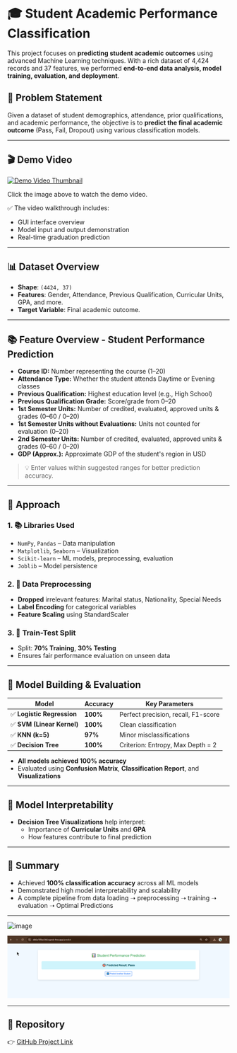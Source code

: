# 🎓 Student Academic Performance Classification

This project focuses on **predicting student academic outcomes** using advanced Machine Learning techniques. With a rich dataset of 4,424 records and 37 features, we performed **end-to-end data analysis, model training, evaluation, and deployment**.

## 🚀 Problem Statement

Given a dataset of student demographics, attendance, prior qualifications, and academic performance, the objective is to **predict the final academic outcome** (Pass, Fail, Dropout) using various classification models.

---
## 🎬 Demo Video

[![Demo Video Thumbnail](https://raw.githubusercontent.com/Chandrashekar0123/Students_Passout_Predictions/main/assets/thumbnail.png)](https://raw.githubusercontent.com/Chandrashekar0123/Students_Passout_Predictions/main/Demo%20Video-Students%20Graduation%20Predictions.mp4)

Click the image above to watch the demo video.

✅ The video walkthrough includes:
- GUI interface overview
- Model input and output demonstration
- Real-time graduation prediction

---
## 📊 Dataset Overview

- **Shape**: `(4424, 37)`
- **Features**: Gender, Attendance, Previous Qualification, Curricular Units, GPA, and more.
- **Target Variable**: Final academic outcome.


---

## 📚 Feature Overview - Student Performance Prediction

- **Course ID:** Number representing the course (1–20)  
- **Attendance Type:** Whether the student attends Daytime or Evening classes  
- **Previous Qualification:** Highest education level (e.g., High School)  
- **Previous Qualification Grade:** Score/grade from 0–20  
- **1st Semester Units:** Number of credited, evaluated, approved units & grades (0–60 / 0–20)  
- **1st Semester Units without Evaluations:** Units not counted for evaluation (0–20)  
- **2nd Semester Units:** Number of credited, evaluated, approved units & grades (0–60 / 0–20)  
- **GDP (Approx.):** Approximate GDP of the student's region in USD  

> 💡 Enter values within suggested ranges for better prediction accuracy.


---

## 🔧 Approach

### 1. 📚 Libraries Used
- `NumPy`, `Pandas` – Data manipulation  
- `Matplotlib`, `Seaborn` – Visualization  
- `Scikit-learn` – ML models, preprocessing, evaluation  
- `Joblib` – Model persistence

### 2. 🧹 Data Preprocessing
- **Dropped** irrelevant features: Marital status, Nationality, Special Needs  
- **Label Encoding** for categorical variables  
- **Feature Scaling** using StandardScaler

### 3. 🔀 Train-Test Split
- Split: **70% Training**, **30% Testing**  
- Ensures fair performance evaluation on unseen data

---

## 🤖 Model Building & Evaluation

| Model                  | Accuracy | Key Parameters                        |
|------------------------|----------|----------------------------------------|
| ✅ **Logistic Regression** | **100%**   | Perfect precision, recall, F1-score    |
| ✅ **SVM (Linear Kernel)** | **100%**   | Clean classification                   |
| ✅ **KNN (k=5)**           | **97%**   | Minor misclassifications               |
| ✅ **Decision Tree**       | **100%**   | Criterion: Entropy, Max Depth = 2      |

- **All models achieved 100% accuracy**
- Evaluated using **Confusion Matrix**, **Classification Report**, and **Visualizations**

---

## 🌳 Model Interpretability

- **Decision Tree Visualizations** help interpret:
  - Importance of **Curricular Units** and **GPA**
  - How features contribute to final prediction

---

## 📌 Summary

- Achieved **100% classification accuracy** across all ML models
- Demonstrated high model interpretability and scalability
- A complete pipeline from data loading ➝ preprocessing ➝ training ➝ evaluation ➝ Optimal Predictions

---

<img width="1346" height="694" alt="image" src="https://github.com/user-attachments/assets/00632012-eb9b-46e8-83fc-b8bc849c6564" />


![alt text](image.png)

---

## 🔗 Repository

👉 [GitHub Project Link](https://github.com/Chandrashekar0123/Students_Passout_Predictions)

